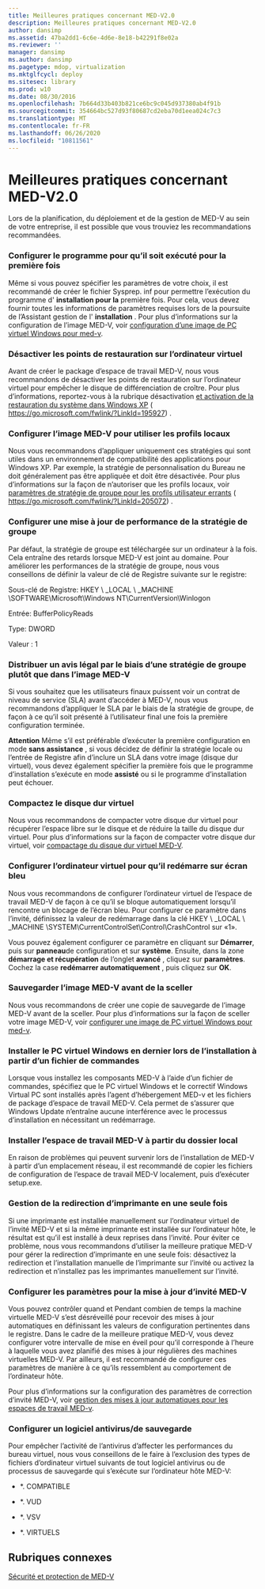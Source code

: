 ```yaml
---
title: Meilleures pratiques concernant MED-V2.0
description: Meilleures pratiques concernant MED-V2.0
author: dansimp
ms.assetid: 47ba2dd1-6c6e-4d6e-8e18-b42291f8e02a
ms.reviewer: ''
manager: dansimp
ms.author: dansimp
ms.pagetype: mdop, virtualization
ms.mktglfcycl: deploy
ms.sitesec: library
ms.prod: w10
ms.date: 08/30/2016
ms.openlocfilehash: 7b664d33b403b821ce6bc9c045d937380ab4f91b
ms.sourcegitcommit: 354664bc527d93f80687cd2eba70d1eea024c7c3
ms.translationtype: MT
ms.contentlocale: fr-FR
ms.lasthandoff: 06/26/2020
ms.locfileid: "10811561"
---
```

# Meilleures pratiques concernant MED-V2.0


Lors de la planification, du déploiement et de la gestion de MED-V au sein de votre entreprise, il est possible que vous trouviez les recommandations recommandées.

### Configurer le programme pour qu’il soit exécuté pour la première fois

Même si vous pouvez spécifier les paramètres de votre choix, il est recommandé de créer le fichier Sysprep. inf pour permettre l’exécution du programme d' **installation pour la** première fois. Pour cela, vous devez fournir toutes les informations de paramètres requises lors de la poursuite de l’Assistant gestion de l' **installation** . Pour plus d’informations sur la configuration de l’image MED-V, voir [configuration d’une image de PC virtuel Windows pour med-v](configuring-a-windows-virtual-pc-image-for-med-v.md).

### Désactiver les points de restauration sur l’ordinateur virtuel

Avant de créer le package d’espace de travail MED-V, nous vous recommandons de désactiver les points de restauration sur l’ordinateur virtuel pour empêcher le disque de différenciation de croître. Pour plus d’informations, reportez-vous à la rubrique désactivation [et activation de la restauration du système dans Windows XP](https://go.microsoft.com/fwlink/?LinkId=195927) ( https://go.microsoft.com/fwlink/?LinkId=195927) .

### Configurer l’image MED-V pour utiliser les profils locaux

Nous vous recommandons d’appliquer uniquement ces stratégies qui sont utiles dans un environnement de compatibilité des applications pour Windows XP. Par exemple, la stratégie de personnalisation du Bureau ne doit généralement pas être appliquée et doit être désactivée. Pour plus d’informations sur la façon de n’autoriser que les profils locaux, voir [paramètres de stratégie de groupe pour les profils utilisateur errants](https://go.microsoft.com/fwlink/?LinkId=205072) ( https://go.microsoft.com/fwlink/?LinkId=205072) .

### Configurer une mise à jour de performance de la stratégie de groupe

Par défaut, la stratégie de groupe est téléchargée sur un ordinateur à la fois. Cela entraîne des retards lorsque MED-V est joint au domaine. Pour améliorer les performances de la stratégie de groupe, nous vous conseillons de définir la valeur de clé de Registre suivante sur le registre:

Sous-clé de Registre: HKEY \ _LOCAL \ _MACHINE \\SOFTWARE\\Microsoft\\Windows NT\\CurrentVersion\\Winlogon

Entrée: BufferPolicyReads

Type: DWORD

Valeur : 1

### Distribuer un avis légal par le biais d’une stratégie de groupe plutôt que dans l’image MED-V

Si vous souhaitez que les utilisateurs finaux puissent voir un contrat de niveau de service (SLA) avant d’accéder à MED-V, nous vous recommandons d’appliquer le SLA par le biais de la stratégie de groupe, de façon à ce qu’il soit présenté à l’utilisateur final une fois la première configuration terminée.

**Attention**  Même s’il est préférable d’exécuter la première configuration en mode **sans assistance** , si vous décidez de définir la stratégie locale ou l’entrée de Registre afin d’inclure un SLA dans votre image (disque dur virtuel), vous devez également spécifier la première fois que le programme d’installation s’exécute en mode **assisté** ou si le programme d’installation peut échouer.

 

### Compactez le disque dur virtuel

Nous vous recommandons de compacter votre disque dur virtuel pour récupérer l’espace libre sur le disque et de réduire la taille du disque dur virtuel. Pour plus d’informations sur la façon de compacter votre disque dur virtuel, voir [compactage du disque dur virtuel MED-V](compacting-the-med-v-virtual-hard-disk.md).

### Configurer l’ordinateur virtuel pour qu’il redémarre sur écran bleu

Nous vous recommandons de configurer l’ordinateur virtuel de l’espace de travail MED-V de façon à ce qu’il se bloque automatiquement lorsqu’il rencontre un blocage de l’écran bleu. Pour configurer ce paramètre dans l’invité, définissez la valeur de redémarrage dans la clé HKEY \ _LOCAL \ _MACHINE \\SYSTEM\\CurrentControlSet\\Control\\CrashControl sur «1».

Vous pouvez également configurer ce paramètre en cliquant sur **Démarrer**, puis sur **panneau**de configuration et sur **système**. Ensuite, dans la zone **démarrage et récupération** de l’onglet **avancé** , cliquez sur **paramètres**. Cochez la case **redémarrer automatiquement** , puis cliquez sur **OK**.

### Sauvegarder l’image MED-V avant de la sceller

Nous vous recommandons de créer une copie de sauvegarde de l’image MED-V avant de la sceller. Pour plus d’informations sur la façon de sceller votre image MED-V, voir [configurer une image de PC virtuel Windows pour med-v](configuring-a-windows-virtual-pc-image-for-med-v.md).

### Installer le PC virtuel Windows en dernier lors de l’installation à partir d’un fichier de commandes

Lorsque vous installez les composants MED-V à l’aide d’un fichier de commandes, spécifiez que le PC virtuel Windows et le correctif Windows Virtual PC sont installés après l’agent d’hébergement MED-v et les fichiers de package d’espace de travail MED-V. Cela permet de s’assurer que Windows Update n’entraîne aucune interférence avec le processus d’installation en nécessitant un redémarrage.

### Installer l’espace de travail MED-V à partir du dossier local

En raison de problèmes qui peuvent survenir lors de l’installation de MED-V à partir d’un emplacement réseau, il est recommandé de copier les fichiers de configuration de l’espace de travail MED-V localement, puis d’exécuter setup.exe.

### <a href="" id="manage-printer-redirection-in-one-manner-only-"></a>Gestion de la redirection d’imprimante en une seule fois

Si une imprimante est installée manuellement sur l’ordinateur virtuel de l’invité MED-V et si la même imprimante est installée sur l’ordinateur hôte, le résultat est qu’il est installé à deux reprises dans l’invité. Pour éviter ce problème, nous vous recommandons d’utiliser la meilleure pratique MED-V pour gérer la redirection d’imprimante en une seule fois: désactivez la redirection et l’installation manuelle de l’imprimante sur l’invité ou activez la redirection et n’installez pas les imprimantes manuellement sur l’invité.

### <a href="" id="configure-settings-for-med-v-guest-patching-"></a>Configurer les paramètres pour la mise à jour d’invité MED-V

Vous pouvez contrôler quand et Pendant combien de temps la machine virtuelle MED-V s’est désréveillé pour recevoir des mises à jour automatiques en définissant les valeurs de configuration pertinentes dans le registre. Dans le cadre de la meilleure pratique MED-V, vous devez configurer votre intervalle de mise en éveil pour qu’il corresponde à l’heure à laquelle vous avez planifié des mises à jour régulières des machines virtuelles MED-V. Par ailleurs, il est recommandé de configurer ces paramètres de manière à ce qu’ils ressemblent au comportement de l’ordinateur hôte.

Pour plus d’informations sur la configuration des paramètres de correction d’invité MED-V, voir [gestion des mises à jour automatiques pour les espaces de travail MED-v](managing-automatic-updates-for-med-v-workspaces.md).

### Configurer un logiciel antivirus/de sauvegarde

Pour empêcher l’activité de l’antivirus d’affecter les performances du bureau virtuel, nous vous conseillons de le faire à l’exclusion des types de fichiers d’ordinateur virtuel suivants de tout logiciel antivirus ou de processus de sauvegarde qui s’exécute sur l’ordinateur hôte MED-V:

-   \*. COMPATIBLE

-   \*. VUD

-   \*. VSV

-   \*. VIRTUELS

## Rubriques connexes


[Sécurité et protection de MED-V](security-and-protection-for-med-v.md)

 

 





